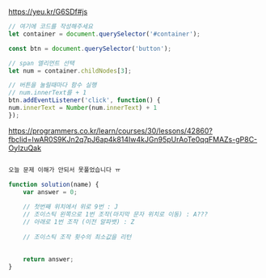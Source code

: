 https://yeu.kr/G6SDf#js
```javascript
// 여기에 코드를 작성해주세요
let container = document.querySelector('#container');

const btn = document.querySelector('button');

// span 엘리먼트 선택
let num = container.childNodes[3];

// 버튼을 눌릴때마다 함수 실행
// num.innerText를 + 1
btn.addEventListener('click', function() {
num.innerText = Number(num.innerText) + 1
});


```

https://programmers.co.kr/learn/courses/30/lessons/42860?fbclid=IwAR0S9KJn2q7pJ6ap4k814Iw4kJGn95pUrAoTe0qqFMAZs-gP8C-OyIzuQak
```javascript

오늘 문제 이해가 안되서 못풀었습니다 ㅠ

function solution(name) {
    var answer = 0;
    
    // 첫번째 위치에서 위로 9번 : J
    // 조이스틱 왼쪽으로 1번 조작(마지막 문자 위치로 이동) : A???
    // 아래로 1번 조작 (이전 알파뱃) : Z
    
    // 조이스틱 조작 횟수의 최소값을 리턴
    
    
    return answer;
}
 
```




